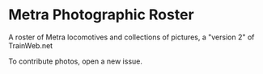 # Metra Photographic Roster
 A roster of Metra locomotives and collections of pictures, a "version 2" of TrainWeb.net

To contribute photos, open a new issue.